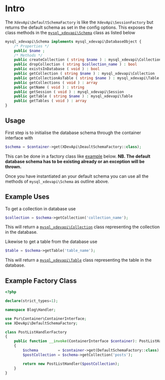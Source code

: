 # Intro

The `XdevApi\DefaultSchemaFactory` is like the `XdevApi\SessionFactory` but returns the default schema as set in the config options. This exposes the class methods in the [`mysql_xdevapi\Schema`](https://www.php.net/manual/en/class.mysql-xdevapi-schema.php) class as listed below
```php
mysql_xdevapi\Schema implements mysql_xdevapi\DatabaseObject {
    /* Properties */
    public $name ;
    /* Methods */
    public createCollection ( string $name ) : mysql_xdevapi\Collection
    public dropCollection ( string $collection_name ) : bool
    public existsInDatabase ( void ) : bool
    public getCollection ( string $name ) : mysql_xdevapi\Collection
    public getCollectionAsTable ( string $name ) : mysql_xdevapi\Table
    public getCollections ( void ) : array
    public getName ( void ) : string
    public getSession ( void ) : mysql_xdevapi\Session
    public getTable ( string $name ) : mysql_xdevapi\Table
    public getTables ( void ) : array
}
```

## Usage
First step is to initialise the database schema through the container interface with
```php
$schema = $container->get(XDevApi\DeaultSchemaFactory::class);
```
This can be done in a factory class like [example](#example-factory-class) below.
**NB. The default database schema has to be existing already or an exception will be thrown.**

Once you have instantiated an your default schema you can use all the
methods of `mysql_xdevapi\Schema` as outline above.
## Example Uses
To get a collection in database use
```php
$collection = $schema->getCollection('collection_name');
```
This will return a [`mysql_xdevapi\Collection`](https://www.php.net/manual/en/class.mysql-xdevapi-collection.php) class representing the collection in the database.

Likewise to get a table from the database use
```php
$table = $schema->getTable('table_name');
```
This will return a [`mysql_xdevapi\Table`](https://www.php.net/manual/en/class.mysql-xdevapi-table.php) class representing the table in the database.
## Example Factory Class
```php
<?php

declare(strict_types=1);

namespace Blog\Handler;

use Psr\Container\ContainerInterface;
use XDevApi\DefaultSchemaFactory;

class PostListHandlerFactory
{
    public function __invoke(ContainerInterface $container): PostListHandler
    {
        $schema         = $container->get(DefaultSchemaFactory::class);
        $postCollection = $schema->getCollection('posts');

        return new PostListHandler($postCollection);
    }
}
```